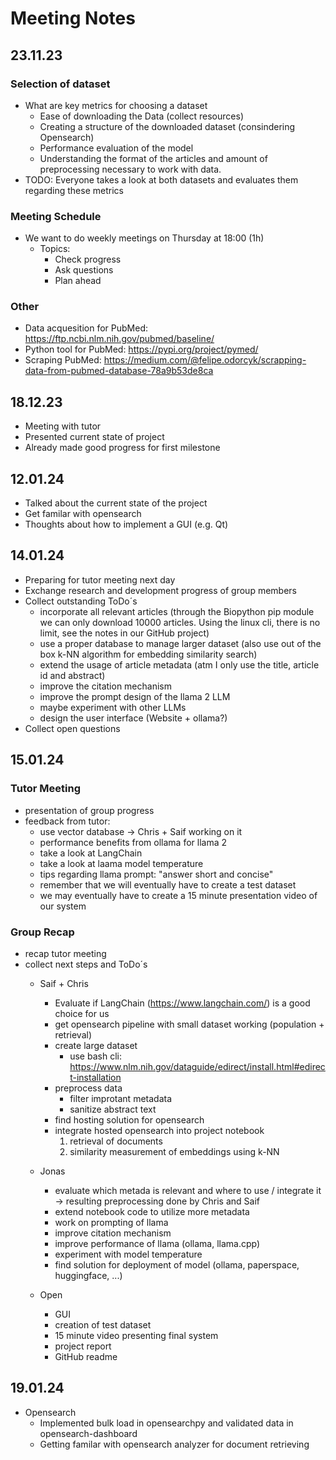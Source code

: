 # Meeting Notes

## 23.11.23

### Selection of dataset

- What are key metrics for choosing a dataset
  - Ease of downloading the Data (collect resources)
  - Creating a structure of the downloaded dataset (consindering Opensearch)
  - Performance evaluation of the model
  - Understanding the format of the articles and amount of preprocessing necessary to work with data.
- TODO: Everyone takes a look at both datasets and evaluates them regarding these metrics

### Meeting Schedule

- We want to do weekly meetings on Thursday at 18:00 (1h)
  - Topics:
    - Check progress
    - Ask questions
    - Plan ahead

### Other

- Data acquesition for PubMed: https://ftp.ncbi.nlm.nih.gov/pubmed/baseline/
- Python tool for PubMed: https://pypi.org/project/pymed/
- Scraping PubMed: https://medium.com/@felipe.odorcyk/scrapping-data-from-pubmed-database-78a9b53de8ca

## 18.12.23

- Meeting with tutor
- Presented current state of project
- Already made good progress for first milestone

## 12.01.24

- Talked about the current state of the project 
- Get familar with opensearch 
- Thoughts about how to implement a GUI (e.g. Qt)

## 14.01.24

- Preparing for tutor meeting next day
- Exchange research and development progress of group members
- Collect outstanding ToDo´s
  - incorporate all relevant articles (through the Biopython pip module we can only download 10000 articles. Using the linux cli, there is no limit, see the notes in our GitHub project)
  - use a proper database to manage larger dataset (also use out of the box k-NN algorithm for embedding similarity search)
  - extend the usage of article metadata (atm I only use the title, article id and abstract)
  - improve the citation mechanism
  - improve the prompt design of the llama 2 LLM
  - maybe experiment with other LLMs
  - design the user interface (Website + ollama?)
- Collect open questions

## 15.01.24

### Tutor Meeting

- presentation of group progress
- feedback from tutor:
  - use vector database -> Chris + Saif working on it
  - performance benefits from ollama for llama 2
  - take a look at LangChain
  - take a look at laama model temperature
  - tips regarding llama prompt: "answer short and concise"
  - remember that we will eventually have to create a test dataset
  - we may eventually have to create a 15 minute presentation video of our system

### Group Recap

- recap tutor meeting
- collect next steps and ToDo´s
  - Saif + Chris
    - Evaluate if LangChain (https://www.langchain.com/) is a good choice for us
    - get opensearch pipeline with small dataset working (population + retrieval)
    - create large dataset
      - use bash cli: https://www.nlm.nih.gov/dataguide/edirect/install.html#edirect-installation
    - preprocess data
      - filter improtant metadata
      - sanitize abstract text
    - find hosting solution for opensearch 
    - integrate hosted opensearch into project notebook
      1. retrieval of documents
      2. similarity measurement of embeddings using k-NN
  
  - Jonas
    - evaluate which metada is relevant and where to use / integrate it -> resulting preprocessing done by Chris and Saif
    - extend notebook code to utilize more metadata
    - work on prompting of llama
    - improve citation mechanism
    - improve performance of llama (ollama, llama.cpp)
    - experiment with model temperature
    - find solution for deployment of model (ollama, paperspace, huggingface, ...)
  
  - Open
    - GUI
    - creation of test dataset
    - 15 minute video presenting final system
    - project report
    - GitHub readme

## 19.01.24

- Opensearch 
  - Implemented bulk load in opensearchpy and validated data in opensearch-dashboard  
  - Getting familar with opensearch analyzer for document retrieving

